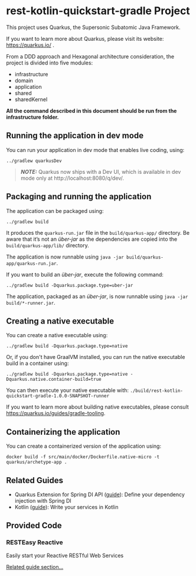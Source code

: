 # rest-kotlin-quickstart-gradle Project

This project uses Quarkus, the Supersonic Subatomic Java Framework.

If you want to learn more about Quarkus, please visit its website: https://quarkus.io/ .

From a DDD approach and Hexagonal architecture consideration, the project is divided into five modules:

- infrastructure
- domain
- application
- shared
- sharedKernel

**All the command described in this document should be run from the infrastructure folder.**

## Running the application in dev mode

You can run your application in dev mode that enables live coding, using:
```shell script
../gradlew quarkusDev
```

> **_NOTE:_**  Quarkus now ships with a Dev UI, which is available in dev mode only at http://localhost:8080/q/dev/.

## Packaging and running the application

The application can be packaged using:
```shell script
../gradlew build
```
It produces the `quarkus-run.jar` file in the `build/quarkus-app/` directory.
Be aware that it’s not an _über-jar_ as the dependencies are copied into the `build/quarkus-app/lib/` directory.

The application is now runnable using `java -jar build/quarkus-app/quarkus-run.jar`.

If you want to build an _über-jar_, execute the following command:
```shell script
../gradlew build -Dquarkus.package.type=uber-jar
```

The application, packaged as an _über-jar_, is now runnable using `java -jar build/*-runner.jar`.

## Creating a native executable

You can create a native executable using: 
```shell script
../gradlew build -Dquarkus.package.type=native
```

Or, if you don't have GraalVM installed, you can run the native executable build in a container using: 
```shell script
../gradlew build -Dquarkus.package.type=native -Dquarkus.native.container-build=true
```

You can then execute your native executable with: `./build/rest-kotlin-quickstart-gradle-1.0.0-SNAPSHOT-runner`

If you want to learn more about building native executables, please consult https://quarkus.io/guides/gradle-tooling.

## Containerizing the application

You can create a containerized version of the application using:
```shell script
docker build -f src/main/docker/Dockerfile.native-micro -t quarkus/archetype-app .
```

## Related Guides

- Quarkus Extension for Spring DI API ([guide](https://quarkus.io/guides/spring-di)): Define your dependency injection with Spring DI
- Kotlin ([guide](https://quarkus.io/guides/kotlin)): Write your services in Kotlin

## Provided Code

### RESTEasy Reactive

Easily start your Reactive RESTful Web Services

[Related guide section...](https://quarkus.io/guides/getting-started-reactive#reactive-jax-rs-resources)

